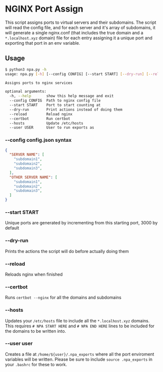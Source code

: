 # NGINX Port Assign

This script assigns ports to virtual servers and their subdomains. The script will read the config file, and for each server and it's array of subdomains, it will generate a single nginx.conf (that includes the true domain and a `*.localhost.xyz` domain) file for each entry assigning it a unique port and exporting that port in an env variable.

## Usage

```bash
$ python3 npa.py -h
usage: npa.py [-h] [--config CONFIG] [--start START] [--dry-run] [--reload] [--certbot] [--hosts] --user USER

Assigns ports to nginx services

optional arguments:
  -h, --help       show this help message and exit
  --config CONFIG  Path to nginx config file
  --start START    Port to start counting at
  --dry-run        Print actions instead of doing them
  --reload         Reload nginx
  --certbot        Run certbot
  --hosts          Update /etc/hosts
  --user USER      User to run exports as
```

### --config config.json syntax

```json
{
  "SERVER NAME": [
    "subdomain1",
    "subdomain2",
    "subdomain3",
  ],
  "OTHER SERVER NAME": [
    "subdomain1",
    "subdomain2",
    "subdomain3",
  ]
}
```

### --start START

Unique ports are generated by incrementing from this starting port, 3000 by default

### --dry-run

Prints the actions the script will do before actually doing them

### --reload

Reloads nginx when finished

### --certbot

Runs `certbot --nginx` for all the domains and subdomains

### --hosts

Updates your `/etc/hosts` file to include all the `*.localhost.xyz` domains. This requires `# NPA START HERE` and `# NPA END HERE` lines to be included for the domains to be written into.

### --user user

Creates a file at `/home/${user}/.npa_exports` where all the port enviroment variables will be written. Please be sure to include `source .npa_exports` in your `.bashrc` for these to work.
